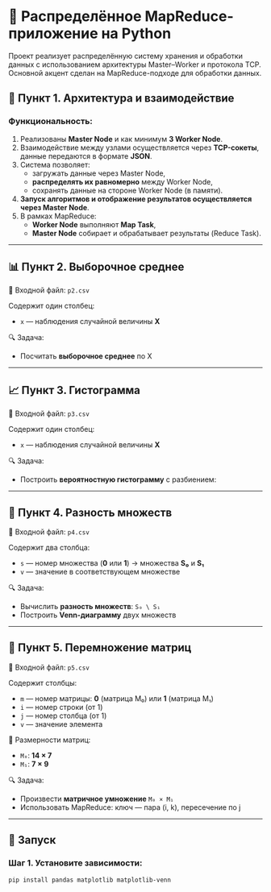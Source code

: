 # 📡 Распределённое MapReduce-приложение на Python

Проект реализует распределённую систему хранения и обработки данных с использованием архитектуры Master–Worker и протокола TCP. Основной акцент сделан на MapReduce-подходе для обработки данных.

## 🔧 Пункт 1. Архитектура и взаимодействие

### Функциональность:
1. Реализованы **Master Node** и как минимум **3 Worker Node**.
2. Взаимодействие между узлами осуществляется через **TCP-сокеты**, данные передаются в формате **JSON**.
3. Система позволяет:
   - загружать данные через Master Node,
   - **распределять их равномерно** между Worker Node,
   - сохранять данные на стороне Worker Node (в памяти).
4. **Запуск алгоритмов и отображение результатов осуществляется через Master Node**.
5. В рамках MapReduce:
   - **Worker Node** выполняют **Map Task**,
   - **Master Node** собирает и обрабатывает результаты (Reduce Task).

---

## 📊 Пункт 2. Выборочное среднее

📁 Входной файл: `p2.csv`

Содержит один столбец:
- `x` — наблюдения случайной величины **X**

🔍 Задача:
- Посчитать **выборочное среднее** по X

---

## 📈 Пункт 3. Гистограмма

📁 Входной файл: `p3.csv`

Содержит один столбец:
- `x` — наблюдения случайной величины **X**

🔍 Задача:
- Построить **вероятностную гистограмму** с разбиением:

---

## 🔄 Пункт 4. Разность множеств

📁 Входной файл: `p4.csv`

Содержит два столбца:
- `s` — номер множества (**0** или **1**) → множества **S₀** и **S₁**
- `v` — значение в соответствующем множестве

🔍 Задача:
- Вычислить **разность множеств**: `S₀ \ S₁`
- Построить **Venn-диаграмму** двух множеств

---

## 🧮 Пункт 5. Перемножение матриц

📁 Входной файл: `p5.csv`

Содержит столбцы:
- `m` — номер матрицы: **0** (матрица M₀) или **1** (матрица M₁)
- `i` — номер строки (от 1)
- `j` — номер столбца (от 1)
- `v` — значение элемента

🧩 Размерности матриц:
- `M₀`: **14 × 7**
- `M₁`: **7 × 9**

🔍 Задача:
- Произвести **матричное умножение** `M₀ × M₁`  
- Использовать MapReduce: ключ — пара (i, k), пересечение по j

---

## 🚀 Запуск

### Шаг 1. Установите зависимости:
```bash
pip install pandas matplotlib matplotlib-venn
